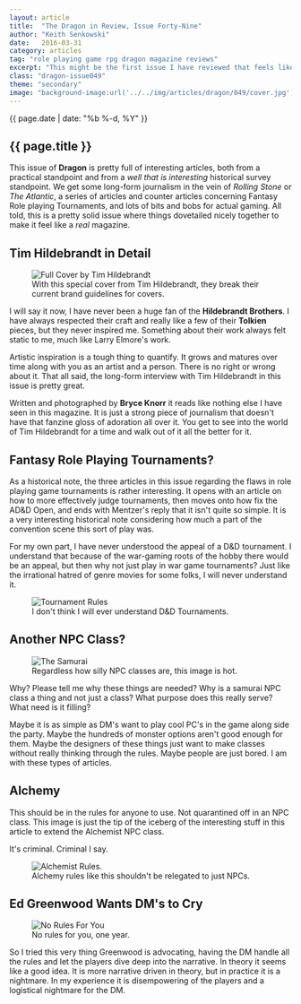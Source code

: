 ```yaml
---
layout: article
title:  "The Dragon in Review, Issue Forty-Nine"
author: "Keith Senkowski"
date:   2016-03-31
category: articles
tag: "role playing game rpg dragon magazine reviews"
excerpt: "This might be the first issue I have reviewed that feels like a real magazine and not a fanzine love letter to TSR."
class: "dragon-issue049"
theme: "secondary"
image: "background-image:url('../../img/articles/dragon/049/cover.jpg');"
---
```

<section class="header" style="{{page.image}}">
	<div class="content">
	<aside class="span-3 col empty"></aside>
	<div class="span-6 col">
		<p class="post-meta">{{ page.date | date: "%b %-d, %Y" }}</p>
		<h1>{{ page.title }}</h1>
		<p>This issue of <strong>Dragon</strong> is pretty full of interesting articles, both from a practical standpoint and from a <em>well that is interesting</em> historical survey standpoint. We get some long-form journalism in the vein of <em>Rolling Stone</em> or <em>The Atlantic</em>, a series of articles and counter articles concerning Fantasy Role playing Tournaments, and lots of bits and bobs for actual gaming. All told, this is a pretty solid issue where things dovetailed nicely together to make it feel like a <em>real</em> magazine.</p>
	</div>
	<aside class="span-3 col empty"></aside>	
	</div>
</section>
<section class="review continued">
	<div class="content gutters">
		<div class="span-1 col empty"></div>
		<div class="span-10 col">
			<h2>Tim Hildebrandt in Detail</h2>
		</div>
		<div class="span-1 col empty"></div>
	</div>
	<div class="content gutters">
		<div class="span-1 col empty"></div>
		<aside class="span-5 col">
			<figure>
				<img src="{{ site.baseurl }}/img/loading.gif" data-src="{{ site.baseurl }}/img/articles/dragon/049/full-cover.jpg" alt="Full Cover by Tim Hildebrandt" class="scale"/>
				<figcaption>With this special cover from Tim Hildebrandt, they break their current brand guidelines for covers.</figcaption>
			</figure>
		</aside>	
		<div class="span-5 col">
			<p>I will say it now, I have never been a huge fan of the <strong>Hildebrandt Brothers</strong>. I have always respected their craft and really like a few of their <strong>Tolkien</strong> pieces, but they never inspired me. Something about their work always felt static to me, much like Larry Elmore's work.</p>
			<p>Artistic inspiration is a tough thing to quantify. It grows and matures over time along with you as an artist and a person. There is no right or wrong about it. That all said, the long-form interview with Tim Hildebrandt in this issue is pretty great.</p>
			<p>Written and photographed by <strong>Bryce Knorr</strong> it reads like nothing else I have seen in this magazine. It is just a strong piece of journalism that doesn't have that fanzine gloss of adoration all over it. You get to see into the world of Tim Hildebrandt for a time and walk out of it all the better for it.</p>
		</div>
		<div class="span-1 col empty"></div>
	</div>
		
</section>
<section class="review continued">
	<div class="content gutters">
		<div class="span-1 col empty"></div>
		<div class="span-10 col">
			<h2>Fantasy Role Playing Tournaments?</h2>
		</div>
		<div class="span-1 col empty"></div>
	</div>
	<div class="content gutters">
		<div class="span-1 col empty"></div>
		<div class="span-5 col">
			<p>As a historical note, the three articles in this issue regarding the flaws in role playing game tournaments is rather interesting. It opens with an article on how to more effectively judge tournaments, then moves onto how fix the AD&amp;D Open, and ends with Mentzer's reply that it isn't quite so simple. It is a very interesting historical note considering how much a part of the convention scene this sort of play was.</p>
			<p>For my own part, I have never understood the appeal of a D&amp;D tournament. I understand that because of the war-gaming roots of the hobby there would be an appeal, but then why not just play in war game tournaments? Just like the irrational hatred of genre movies for some folks, I will never understand it.</p>
		</div>
		<div class="span-5 col">
			<figure>
				<img src="{{ site.baseurl }}/img/loading.gif" data-src="{{ site.baseurl }}/img/articles/dragon/049/tournament.png" alt="Tournament Rules"/>
				<figcaption>I don't think I will ever understand D&amp;D Tournaments.</figcaption>
			</figure>
		</div>	
		<div class="span-1 col empty"></div>
	</div>
</section>
<section class="review continued">
	<div class="content gutters">
		<div class="span-1 col empty"></div>
		<div class="span-10 col">
			<h2>Another NPC Class?</h2>
		</div>
		<div class="span-1 col empty"></div>
	</div>
	<div class="content gutters">
		<div class="span-1 col empty"></div>
		<aside class="span-5 col">
			<figure>
				<img src="{{ site.baseurl }}/img/loading.gif" data-src="{{ site.baseurl }}/img/articles/dragon/049/the-samurai.png" alt="The Samurai"/>
				<figcaption>Regardless how silly NPC classes are, this image is hot.</figcaption>
			</figure>
		</aside>	
		<div class="span-5 col">
			<p>Why? Please tell me why these things are needed? Why is a samurai NPC class a thing and not just a class? What purpose does this really serve? What need is it filling?</p>
			<p>Maybe it is as simple as DM's want to play cool PC's in the game along side the party. Maybe the hundreds of monster options aren't good enough for them. Maybe the designers of these things just want to make classes without really thinking through the rules. Maybe people are just bored. I am with these types of articles.</p>
		</div>
		<div class="span-1 col empty"></div>
	</div>
</section>
<section class="review continued">
	<div class="content gutters">
		<div class="span-1 col empty"></div>
		<div class="span-10 col">
			<h2>Alchemy</h2>
		</div>
		<div class="span-1 col empty"></div>
	</div>
	<div class="content gutters">
		<div class="span-1 col empty"></div>
		<div class="span-5 col">
			<p>This should be in the rules for anyone to use. Not quarantined off in an NPC class. This image is just the tip of the iceberg of the interesting stuff in this article to extend the Alchemist NPC class.</p>
			<p>It's criminal. Criminal I say.</p>
		</div>
		<aside class="span-5 col">
			<figure>
				<img src="{{ site.baseurl }}/img/loading.gif" data-src="{{ site.baseurl }}/img/articles/dragon/049/alchemist.png" alt="Alchemist Rules."/>
				<figcaption>Alchemy rules like this shouldn't be relegated to just NPCs.</figcaption>
			</figure>
		</aside>	
		<div class="span-1 col empty"></div>
	</div>
</section>
<section class="review continued">
	<div class="content gutters">
		<div class="span-1 col empty"></div>
		<div class="span-10 col">
			<h2>Ed Greenwood Wants DM's to Cry</h2>
		</div>
		<div class="span-1 col empty"></div>
	</div>
	<div class="content gutters">
		<div class="span-1 col empty"></div>
		<aside class="span-5 col">
			<figure>
				<img src="{{ site.baseurl }}/img/loading.gif" data-src="{{ site.baseurl }}/img/articles/dragon/049/no-rules.png" alt="No Rules For You"/>
				<figcaption>No rules for you, one year.</figcaption>
			</figure>
		</aside>	
		<div class="span-5 col">
			<p>So I tried this very thing Greenwood is advocating, having the DM handle all the rules and let the players dive deep into the narrative. In theory it seems like a good idea. It is more narrative driven in theory, but in practice it is a nightmare. In my experience it is disempowering of the players and a logistical nightmare for the DM.</p>
		</div>
		<div class="span-1 col empty"></div>
	</div>
	<div class="divider"></div>	
</section>

